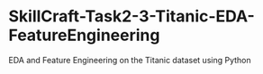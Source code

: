 # SkillCraft-Task2-3-Titanic-EDA-FeatureEngineering
EDA and Feature Engineering on the Titanic dataset using Python
